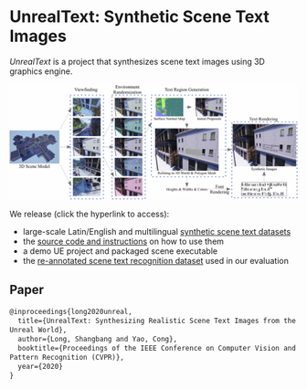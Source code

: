 # UnrealText: Synthetic Scene Text Images

_UnrealText_ is a project that synthesizes scene text images using 3D graphics engine. 

![pipeline](imgs/pipeline.jpg)


We release (click the hyperlink to access):

- large-scale Latin/English and multilingual [synthetic scene text datasets](https://github.com/Jyouhou/UnrealText/tree/master/DatasetReleaseNote.md)
- the [source code and instructions](https://github.com/Jyouhou/UnrealText/tree/master/code/Tutorial-on-deployment.md) on how to use them
- a demo UE project and packaged scene executable
- the [re-annotated scene text recognition dataset](https://github.com/Jyouhou/Case-Sensitive-Scene-Text-Recognition-Datasets) used in our evaluation

## Paper
```
@inproceedings{long2020unreal,
  title={UnrealText: Synthesizing Realistic Scene Text Images from the Unreal World},
  author={Long, Shangbang and Yao, Cong},
  booktitle={Proceedings of the IEEE Conference on Computer Vision and Pattern Recognition (CVPR)},
  year={2020}
}
```